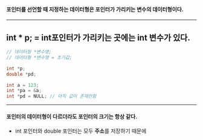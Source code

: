 #### 포인터를 선언할 때  지정하는 데이터형은 포인터가 가리키는 변수의 데이터형이다. ####
____
## int * p; = **int포인터가 가리키는 곳에는 int 변수가 있다**.  ##
```c
// 데이터형 *변수명;
// 데이터형 *변수명 = 초기값;

int *p;
double *pd;

int a = 123;
int *pa = &a;
int *pd = NULL; // 아직 값이 존재안함
```

_____
#### 포인터의 데이터형이 다르더라도 포인터의 크기는 항상 같다. ####

- int 포인터와 double 포인터는 모두 **주소**를 저장하기 때문에 